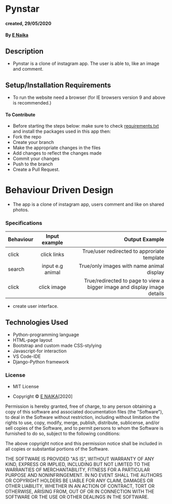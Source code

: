 # Pynstar
#### created, 29/05/2020
#### By [E Naika](https://github.com/ENAIKA)
## Description
* Pynstar is a clone of instagram app. The user is able to, like an image and comment. 
## Setup/Installation Requirements
* To run the website need a browser (for IE browsers version 9 and above is recommended.)

#### To Contribute
* Before starting the steps below: make sure to check [requirements.txt](https://github.com/ENAIKA/Pynstar/blob/master/requirements.txt) and install the packages used in this app then:
* Fork the repo
* Create your branch 
* Make the appropriate changes in the files
* Add changes to reflect the changes made 
* Commit your changes 
* Push to the branch 
* Create a Pull Request.

# Behaviour Driven Design
* The app is a clone of instagram app, users comment and like on shared photos.

### Specifications
| Behaviour                | Input example           | Output Example                   |
| ---------------------------|:-----------------------:| --------------------------------:|
|click     | click links| True/user redirected to approriate template|
| search              |input e.g animal| True/only images with name animal display|
| click              |click image| True/redirected to page to view a bigger image and display image details |

* create user interface.

## Technologies Used
* Python-programming language
* HTML-page layout
* Bootstrap and custom made CSS-stylying
* Javascript-for interaction
* VS Code-IDE
* Django-Python framework


### License
* MIT License

* Copyright © [E NAIKA](https://github.com/ENAIKA)[2020]

Permission is hereby granted, free of charge, to any person obtaining a copy
of this software and associated documentation files (the "Software"), to deal
in the Software without restriction, including without limitation the rights
to use, copy, modify, merge, publish, distribute, sublicense, and/or sell
copies of the Software, and to permit persons to whom the Software is
furnished to do so, subject to the following conditions:

The above copyright notice and this permission notice shall be included in all
copies or substantial portions of the Software.

THE SOFTWARE IS PROVIDED "AS IS", WITHOUT WARRANTY OF ANY KIND, EXPRESS OR
IMPLIED, INCLUDING BUT NOT LIMITED TO THE WARRANTIES OF MERCHANTABILITY,
FITNESS FOR A PARTICULAR PURPOSE AND NONINFRINGEMENT. IN NO EVENT SHALL THE
AUTHORS OR COPYRIGHT HOLDERS BE LIABLE FOR ANY CLAIM, DAMAGES OR OTHER
LIABILITY, WHETHER IN AN ACTION OF CONTRACT, TORT OR OTHERWISE, ARISING FROM,
OUT OF OR IN CONNECTION WITH THE SOFTWARE OR THE USE OR OTHER DEALINGS IN THE
SOFTWARE.